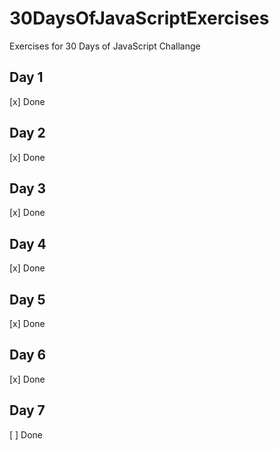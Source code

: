 # 30DaysOfJavaScriptExercises
Exercises for 30 Days of JavaScript Challange
## Day 1

[x] Done

## Day 2

[x] Done

## Day 3

[x] Done

## Day 4

[x] Done

## Day 5

[x] Done

## Day 6

[x] Done

## Day 7

[ ] Done
